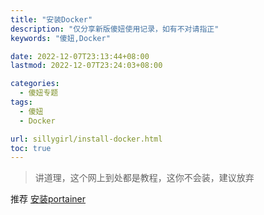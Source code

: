 ```yaml
---
title: "安装Docker"
description: "仅分享新版傻妞使用记录，如有不对请指正"
keywords: "傻妞,Docker"

date: 2022-12-07T23:13:44+08:00
lastmod: 2022-12-07T23:24:03+08:00

categories:
  - 傻妞专题
tags:
  - 傻妞
  - Docker

url: sillygirl/install-docker.html
toc: true
---
```

> 讲道理，这个网上到处都是教程，这你不会装，建议放弃

推荐 [安装portainer](install-docker/install-portainer.html)